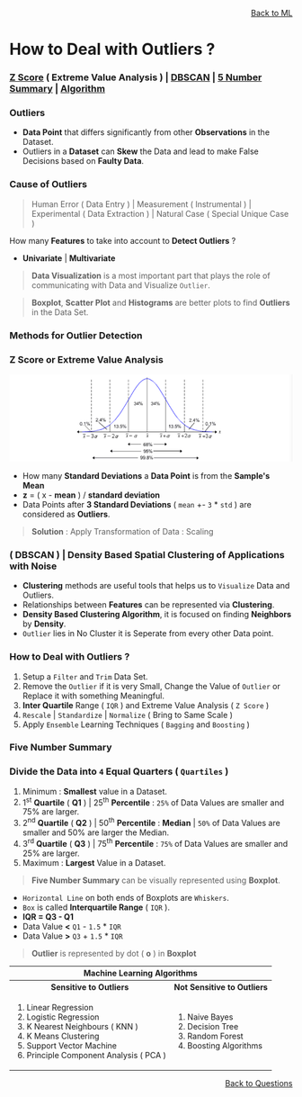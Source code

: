 <p align='right'><a align="right" href="https://github.com/KIRANKUMAR7296/Library/blob/main/Machine%20Learning/Machine%20Learning%20Models.md">Back to ML</a></p>

# How to Deal with Outliers ?

<h3><a href="#zscore">Z Score</a> ( Extreme Value Analysis ) | <a href="#dbscan">DBSCAN</a> | <a href="#summary">5 Number Summary</a> | <a href="#algo">Algorithm</a></h3>

### Outliers
- **Data Point** that differs significantly from other **Observations** in the Dataset.
- Outliers in a **Dataset** can **Skew** the Data and lead to make False Decisions based on **Faulty Data**.

### Cause of Outliers 

> Human Error ( Data Entry ) | Measurement ( Instrumental ) | Experimental ( Data Extraction ) | Natural Case ( Special Unique Case )

How many **Features** to take into account to **Detect Outliers** ?
- **Univariate** | **Multivariate**

> **Data Visualization** is a most important part that plays the role of communicating with Data and Visualize `Outlier`.

> **Boxplot**, **Scatter Plot** and **Histograms** are better plots to find **Outliers** in the Data Set.

### Methods for Outlier Detection

<h3 name="zscore"> Z Score or Extreme Value Analysis</h3>

![Standard Deviation](Image/Std.png)

- How many **Standard Deviations** a **Data Point** is from the **Sample's Mean**
- **z** = ( x - **mean** ) / **standard deviation**
- Data Points after **3 Standard Deviations** ( `mean` +- `3` * `std` ) are considered as **Outliers**.

> **Solution** : Apply Transformation of Data : Scaling

<h3 name="dbscan"> ( DBSCAN ) | Density Based Spatial Clustering of Applications with Noise</h3>

- **Clustering** methods are useful tools that helps us to `Visualize` Data and Outliers.
- Relationships between **Features** can be represented via **Clustering**.
- **Density Based Clustering Algorithm**, it is focused on finding **Neighbors** by **Density**.
- `Outlier` lies in No Cluster it is Seperate from every other Data point.

### How to Deal with Outliers ?

1. Setup a `Filter` and `Trim` Data Set.
2. Remove the `Outlier` if it is very Small, Change the Value of `Outlier` or Replace it with something Meaningful.
3. **Inter Quartile** Range ( `IQR` ) and Extreme Value Analysis ( `Z Score` )
5. `Rescale` | `Standardize` | `Normalize` ( Bring to Same Scale )
6. Apply `Ensemble` Learning Techniques ( `Bagging` and `Boosting` )

<h3 name="summary"> Five Number Summary</h3>

###  Divide the Data into `4` Equal Quarters ( `Quartiles` ) 

1. Minimum : **Smallest** value in a Dataset.
2. 1<sup>st</sup> **Quartile** ( **Q1** ) | 25<sup>th</sup> **Percentile** : `25%` of Data Values are smaller and 75% are larger.
3. 2<sup>nd</sup> **Quartile** ( **Q2** ) | 50<sup>th</sup> **Percentile** : **Median** | `50%` of Data Values are smaller and 50% are larger the Median.
4. 3<sup>rd</sup> **Quartile** ( **Q3** ) | 75<sup>th</sup> **Percentile** : `75%` of Data Values are smaller and 25% are larger.
5. Maximum : **Largest** Value in a Dataset.

> **Five Number Summary** can be visually represented using **Boxplot**.
- `Horizontal Line` on both ends of Boxplots are `Whiskers`.
- `Box` is called **Interquartile Range** ( `IQR` ).
- **IQR = Q3 - Q1** 
- Data Value **<** `Q1` - `1.5` * `IQR`
- Data Value **>** `Q3` + `1.5` * `IQR`

> **Outlier** is represented by dot ( **o** ) in **Boxplot**  

<table>
  <tr>
    <th colspan="2">Machine Learning Algorithms</th>
  </tr>
  <tr>
    <th>Sensitive to Outliers</th>
    <th>Not Sensitive to Outliers</th>
  </tr>
   <tr>
    <td>
      <ol type="1">
        <li>Linear Regression</li>
        <li>Logistic Regression</li>
        <li>K Nearest Neighbours ( KNN )</li>
        <li>K Means Clustering</li>
        <li>Support Vector Machine</li>
        <li>Principle Component Analysis ( PCA )</li>
      </ol>
    </td>
    <td>
      <ol type="1">
        <li>Naive Bayes</li>
        <li>Decision Tree</li>
        <li>Random Forest</li>        
        <li>Boosting Algorithms</li>        
      </ol>
    </td>
  </tr>
</table>

<p align='right'><a align="right" href="https://github.com/KIRANKUMAR7296/Library/blob/main/Interview.md">Back to Questions</a></p>
